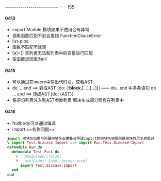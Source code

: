 --------------------------------155
#### 0413
- import Module
模块如果不使用会有异常
- 调用函数匹配不到会报错
FunctionClauseError
- list-pipe
- 函数不匹配不处理
- [a]=[] 空列表无法和列表中的变量进行匹配
- 空函数返回值为nil
#### 0415
- 可以通过在macro中输出代码块，查看AST 
- do ... end ==> 转成AST [do: {:__block__,[...],[...]}] —— do...end 中多条语句
  do ... end ==> 转成AST [do: {AST}]
- 将语句列表注入到AST参数列表 解决生成部分嵌套在列表中
#### 0416
- Nullbody可以通过编译
- import ××名称问题××
``` elixir
 import 模块名如果与所属模块名有重叠会导致import的模块名根据所属模块外层名称展开
 V import Test.Bizcase.Import ==> import Run.Test.Bizcase.Import 
 defmodule Run do
   defmodule Test.Fuck do
     #   @moduledoc(false)
     #   use(ExUnit.Case, async: true)
       import Test.Bizcase.Import
   end
 end
```